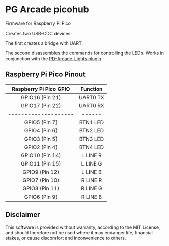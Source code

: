 PG Arcade picohub
=================================

Firmware for Raspberry Pi Pico

Creates two USB-CDC devices:

The first creates a bridge with UART.

The second disassembles the commands for controlling the LEDs. Works in conjunction with the [PD-Arcade-Lights plugin](https://github.com/COM14/PD-Arcade-Lights)

Raspberry Pi Pico Pinout
------------------------

| Raspberry Pi Pico GPIO | Function |
|:----------------------:|:--------:|
| GPIO16 (Pin 21)        | UART0 TX |
| GPIO17 (Pin 22)        | UART0 RX |
|  --------------------  |  ------  |
| GPIO5 (Pin 7)          | BTN1 LED |
| GPIO4 (Pin 6)          | BTN2 LED |
| GPIO3 (Pin 5)          | BTN3 LED |
| GPIO2 (Pin 4)          | BTN4 LED |
| GPIO10 (Pin 14)        | L LINE R |
| GPIO11 (Pin 15)        | L LINE G |
| GPIO9 (Pin 12)         | L LINE B |
| GPIO7 (Pin 10)         | R LINE R |
| GPIO8 (Pin 11)         | R LINE G |
| GPIO6 (Pin 9)          | R LINE B |

Disclaimer
----------

This software is provided without warranty, according to the MIT License, and should therefore not be used where it may endanger life, financial stakes, or cause discomfort and inconvenience to others.